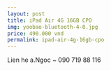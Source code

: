 ```yaml
---
layout: post
title: iPad Air 4G 16GB CPO
img: yoobao-bluetooth-4-0.jpg
price: 490.000 vnd
permalink: ipad-air-4g-16gb-cpo
---
```

Lien he a.Ngoc ~ 090 719 88 116
